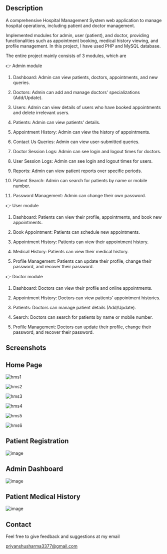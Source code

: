 ## Description

A comprehensive Hospital Management System web application to manage hospital operations, including patient and doctor management.

Implemented modules for admin, user (patient), and doctor, providing functionalities such as appointment booking, medical history viewing, and profile management.
In this project, I have used PHP and MySQL database.

The entire project mainly consists of 3 modules, which are

👉 Admin module

1. Dashboard: Admin can view patients, doctors, appointments, and new queries.

2. Doctors: Admin can add and manage doctors' specializations (Add/Update).

3. Users: Admin can view details of users who have booked appointments and delete irrelevant users.

4. Patients: Admin can view patients' details.

5. Appointment History: Admin can view the history of appointments.

6. Contact Us Queries: Admin can view user-submitted queries.

7. Doctor Session Logs: Admin can see login and logout times for doctors.

8. User Session Logs: Admin can see login and logout times for users.

9. Reports: Admin can view patient reports over specific periods.

10. Patient Search: Admin can search for patients by name or mobile number.

11. Password Management: Admin can change their own password.

👉 User module

1. Dashboard: Patients can view their profile, appointments, and book new appointments.

2. Book Appointment: Patients can schedule new appointments.

3. Appointment History: Patients can view their appointment history.

4. Medical History: Patients can view their medical history.

5. Profile Management: Patients can update their profile, change their password, and recover their password.

👉 Doctor module

1. Dashboard: Doctors can view their profile and online appointments.

2. Appointment History: Doctors can view patients' appointment histories.

3. Patients: Doctors can manage patient details (Add/Update).

4. Search: Doctors can search for patients by name or mobile number.

5. Profile Management: Doctors can update their profile, change their password, and recover their password.

## Screenshots

## Home Page

![hms1](https://github.com/ayoopriyanshu/HMS/assets/112677512/4510593f-b790-4568-ae4d-c06a42c78586)

![hms2](https://github.com/ayoopriyanshu/HMS/assets/112677512/027a210c-0b87-4431-a609-67050543e744)

![hms3](https://github.com/ayoopriyanshu/HMS/assets/112677512/e8cc04b6-f7f4-43d3-acdd-4bb70fcd8b31)

![hms4](https://github.com/ayoopriyanshu/HMS/assets/112677512/eeb219c3-154b-4359-9aa2-6bbe1b242dd9)

![hms5](https://github.com/ayoopriyanshu/HMS/assets/112677512/875e098a-6032-4c74-a590-4315b9095275)

![hms6](https://github.com/ayoopriyanshu/HMS/assets/112677512/c03a9689-af97-488d-84ff-b33e11c8a96d)

## Patient Registration

![image](https://github.com/ayoopriyanshu/HMS/assets/112677512/c9f9fa84-ecfa-4e83-9048-18cc49a262a3)

## Admin Dashboard

![image](https://github.com/ayoopriyanshu/HMS/assets/112677512/8a5605d4-1661-47f8-a168-988e6ebbd0e5)

## Patient Medical History

![image](https://github.com/ayoopriyanshu/HMS/assets/112677512/233d9a76-18fa-463e-842f-77813a5ba7ae)

## Contact 

Feel free to give feedback and suggestions at my email

priyanshusharma3377@gmail.com
